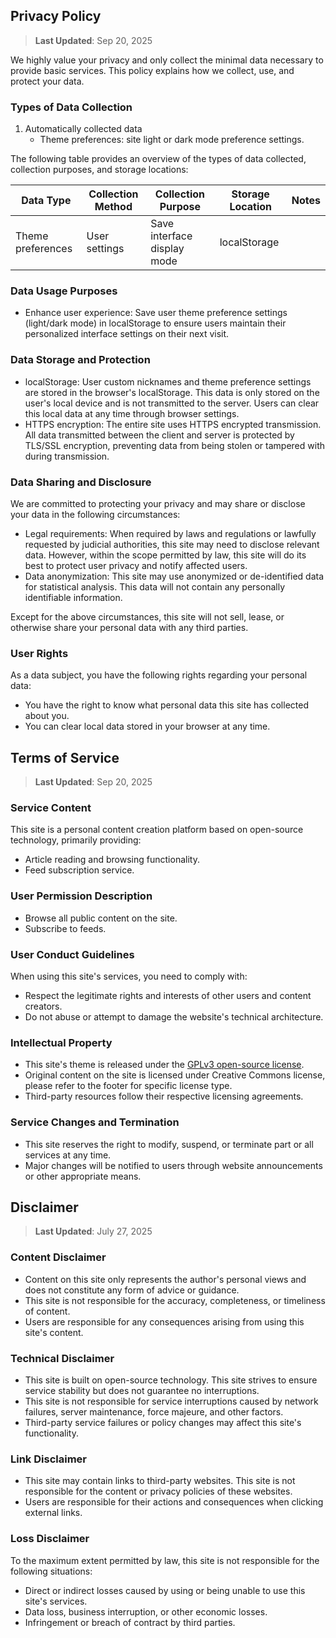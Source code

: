 ## Privacy Policy

> **Last Updated**: Sep 20, 2025

We highly value your privacy and only collect the minimal data necessary to provide basic services. This policy explains how we collect, use, and protect your data.

### Types of Data Collection

1. Automatically collected data
    - Theme preferences: site light or dark mode preference settings.

The following table provides an overview of the types of data collected, collection purposes, and storage locations:

| Data Type | Collection Method | Collection Purpose | Storage Location | Notes |
| - | - | - | - | - |
| Theme preferences | User settings | Save interface display mode | localStorage | |

### Data Usage Purposes

- Enhance user experience: Save user theme preference settings (light/dark mode) in localStorage to ensure users maintain their personalized interface settings on their next visit.

### Data Storage and Protection

- localStorage: User custom nicknames and theme preference settings are stored in the browser's localStorage. This data is only stored on the user's local device and is not transmitted to the server. Users can clear this local data at any time through browser settings.
- HTTPS encryption: The entire site uses HTTPS encrypted transmission. All data transmitted between the client and server is protected by TLS/SSL encryption, preventing data from being stolen or tampered with during transmission.

### Data Sharing and Disclosure

We are committed to protecting your privacy and may share or disclose your data in the following circumstances:

- Legal requirements: When required by laws and regulations or lawfully requested by judicial authorities, this site may need to disclose relevant data. However, within the scope permitted by law, this site will do its best to protect user privacy and notify affected users.
- Data anonymization: This site may use anonymized or de-identified data for statistical analysis. This data will not contain any personally identifiable information.

Except for the above circumstances, this site will not sell, lease, or otherwise share your personal data with any third parties.

### User Rights

As a data subject, you have the following rights regarding your personal data:

- You have the right to know what personal data this site has collected about you.
- You can clear local data stored in your browser at any time.

## Terms of Service

> **Last Updated**: Sep 20, 2025

### Service Content

This site is a personal content creation platform based on open-source technology, primarily providing:

- Article reading and browsing functionality.
- Feed subscription service.

### User Permission Description

- Browse all public content on the site.
- Subscribe to feeds.

### User Conduct Guidelines

When using this site's services, you need to comply with:

- Respect the legitimate rights and interests of other users and content creators.
- Do not abuse or attempt to damage the website's technical architecture.

### Intellectual Property

- This site's theme is released under the [GPLv3 open-source license](https://www.gnu.org/licenses/gpl-3.0.html).
- Original content on the site is licensed under Creative Commons license, please refer to the footer for specific license type.
- Third-party resources follow their respective licensing agreements.

### Service Changes and Termination

- This site reserves the right to modify, suspend, or terminate part or all services at any time.
- Major changes will be notified to users through website announcements or other appropriate means.

## Disclaimer

> **Last Updated**: July 27, 2025

### Content Disclaimer

- Content on this site only represents the author's personal views and does not constitute any form of advice or guidance.
- This site is not responsible for the accuracy, completeness, or timeliness of content.
- Users are responsible for any consequences arising from using this site's content.

### Technical Disclaimer

- This site is built on open-source technology. This site strives to ensure service stability but does not guarantee no interruptions.
- This site is not responsible for service interruptions caused by network failures, server maintenance, force majeure, and other factors.
- Third-party service failures or policy changes may affect this site's functionality.

### Link Disclaimer

- This site may contain links to third-party websites. This site is not responsible for the content or privacy policies of these websites.
- Users are responsible for their actions and consequences when clicking external links.

### Loss Disclaimer

To the maximum extent permitted by law, this site is not responsible for the following situations:

- Direct or indirect losses caused by using or being unable to use this site's services.
- Data loss, business interruption, or other economic losses.
- Infringement or breach of contract by third parties.

